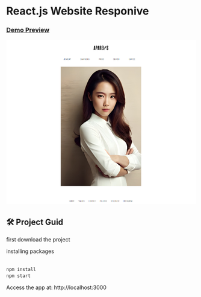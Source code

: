 # React.js Website Responive



### [Demo Preview](https://mohsen-barahuee.github.io/apreal/#/)

![App Preview](./preview.png)


## 🛠️ Project Guid

first download the project

installing packages
```bash

npm install
npm start

```

<p>Access the app at: http://localhost:3000</p>
